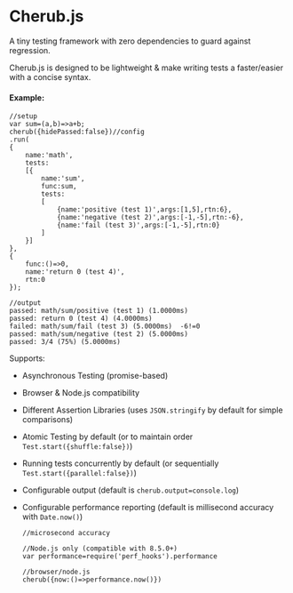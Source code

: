 # Cherub.js
A tiny testing framework with zero dependencies to guard against regression.

Cherub.js is designed to be lightweight & make writing tests a faster/easier with a concise syntax.

#### Example:
        
    //setup
	var sum=(a,b)=>a+b;
	cherub({hidePassed:false})//config
	.run(
	{
		name:'math',
		tests:
		[{
			name:'sum',
			func:sum,
			tests:
			[
				{name:'positive (test 1)',args:[1,5],rtn:6},
				{name:'negative (test 2)',args:[-1,-5],rtn:-6},
				{name:'fail (test 3)',args:[-1,-5],rtn:0}
			]
		}]
	},
	{
		func:()=>0,
		name:'return 0 (test 4)',
		rtn:0
	});
        
    //output
	passed: math/sum/positive (test 1) (1.0000ms)
	passed: return 0 (test 4) (4.0000ms)
	failed: math/sum/fail (test 3) (5.0000ms)  -6!=0
	passed: math/sum/negative (test 2) (5.0000ms)
	passed: 3/4 (75%) (5.0000ms)

Supports:

* Asynchronous Testing (promise-based)
* Browser & Node.js compatibility
* Different Assertion Libraries (uses `JSON.stringify` by default for simple comparisons)
* Atomic Testing by default (or to maintain order `Test.start({shuffle:false})`)
* Running tests concurrently by default (or sequentially `Test.start({parallel:false})`)
* Configurable output (default is `cherub.output=console.log`)
* Configurable performance reporting (default is millisecond accuracy with `Date.now()`)

      //microsecond accuracy
           
      //Node.js only (compatible with 8.5.0+)
      var performance=require('perf_hooks').performance
        
      //browser/node.js
      cherub({now:()=>performance.now()})